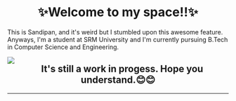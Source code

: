 <h1 align="center">✨Welcome to my space!!✨</h1>
<p>This is Sandipan, and it's weird but I stumbled upon this awesome feature. Anyways, I'm a student at SRM University and I'm currently pursuing B.Tech in Computer Science and Engineering.</p>

<img align="left" src="https://github-readme-stats.vercel.app/api?username=sandip2224&show_icons=true&theme=dracula&count_private=true" />

<h2 align="center">It's still a work in progess. Hope you understand.😊😊</h2>
<hr>

